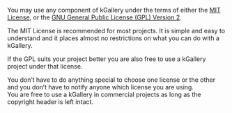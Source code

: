 You may use any component of kGallery under the terms of either the <a href="http://en.wikipedia.org/wiki/MIT_License">MIT License</a>, or the <a href="http://en.wikipedia.org/wiki/GNU_General_Public_License">GNU General Public License (GPL) Version 2</a>.

The MIT License is recommended for most projects. It is simple and easy to understand and it places almost no restrictions on what you can do with a kGallery.

If the GPL suits your project better you are also free to use a kGallery project under that license.

You don’t have to do anything special to choose one license or the other and you don’t have to notify anyone which license you are using.<br /> You are free to use a kGallery in commercial projects as long as the copyright header is left intact.
